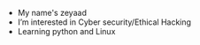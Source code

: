 -  My name's zeyaad
-  I’m interested in Cyber security/Ethical Hacking
-  Learning python and Linux
